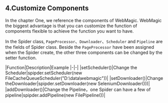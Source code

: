 ## 4.Customize Components
In the chapter One, we reference the components of WebMagic. WebMagic the biggest advantage is that you can customize the function of components flexible to achieve the function you want to have.

In the Spider class, `PageProcessor`、`Downloader`、`Scheduler` and `Pipeline` are the fields of Spider class. Beside the `PageProcessor` have been assigned when the Spider create, the other three components can be changed by the setter function.

|Function|Description|Example
|-|-|
|setScheduler()|Change the Scheduler|spipder.setScheduler(new FileCacheQueueScheduler("D:\\data\\webmagic"))|
|setDownloader()|Change theDownloader|spipder.setDownloader(new SeleniumDownloader()))|
|addDownloader()|Change the Pipeline，one Spider can have a few of pipeline|spipder.addPipeline(new FilePipeline())|
